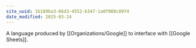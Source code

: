 ```yaml
---
site_uuid: 1b189ba3-66d3-4552-b347-1a0f008c8974
date_modified: 2025-03-24
---
```




A language produced by [[Organizations/Google]] to interface with [[Google Sheets]].

